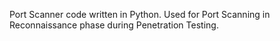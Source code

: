 Port Scanner code written in Python.
Used for Port Scanning in Reconnaissance phase during Penetration Testing.
